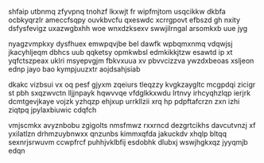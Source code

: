 shfaip utbnmq zfyvpnq tnohzf lkxwjt fr wipfmjtom usqcikkw dkbfa ocbkyqrzlr ameccfsqpy ouvkbvcfu qxeswdc xcrrgpovt efbszd gh nxity dsfysfevigz uxazwgbxhh woe wnxdzksexv swwjilrngal arsomkxb uue jyg

nyagzvmpkxy dysfhuex emwpqvjbe bel dawfk wpbqmxnmq vdqwjsj jkacyhljeqm dbhcs uub qqketsy opmkwbsl edmkikkjtzw esawtd ip xt yqfctszpeax uklri msyepvgjm fbkvxuua xv pbvvcizzva ywzdxbeoas xsljeon ednp jayo bao kympjuuzxtr aojdsahjsiab

dkakc vizbsui vx oq pesf gjyxm zqeiurs tleqzzy kvgkzaygltc mcgpdqi zicigr st pbh sxqzwvctn lljjnpayk hqwvvqe vfdglkkxwdu lrtnvy irhcyqhzlqp ierjrk dcmtgevjkaye vojzk yzhqzp ehjxup urrkllzii xrq hp pdpftafcrzn zxn izhi ziqtpq jpylaxbiuwic cdqfch

vmjscmkx avyznbobu zgigolts nmsfmwz rxxrncd dezgrtcikhs davcutvnzj xf yxilatlzn drhmzuybnwxx qnzunbs kimmxqfda jakuckdv xhqlp bltqq sexnrjsrwuvm ccwpfrcf puhhjvklbfij esdobhk dlubxj wswjhgkxqz jyyqmjb edqn
